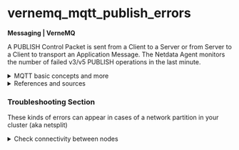 # vernemq_mqtt_publish_errors

**Messaging | VerneMQ**

A PUBLISH Control Packet is sent from a Client to a Server or from Server to a Client to transport
an Application Message. The Netdata Agent monitors the number of failed v3/v5 PUBLISH operations in
the last minute.

<details>
<summary>MQTT basic concepts and more</summary>

Basic concepts in every MQTT
architecture <sup>[1](https://learn.sparkfun.com/tutorials/introduction-to-mqtt/all) </sup>:

- _Broker_ - The broker is the server that distributes the information to the interested clients
  connected to the server.
- _Client_ - The device that connects to broker to send or receive information.
- _Topic_ - The name that the message is about. Clients publish, subscribe, or do both to a topic.
- _Publish_ - Clients that send information to the broker to distribute to interested clients based
  on the topic name.
- _Subscribe_ - Clients tell the broker which topic(s) they're interested in. When a client
  subscribes to a topic, any message published to the broker is distributed to the subscribers of
  that topic. Clients can also unsubscribe to stop receiving messages from the broker about that
  topic.
- _QoS_ - Quality of Service. Each connection can specify a quality of service to the broker with an
  integer value ranging from 0-2. The QoS does not affect the handling of the TCP data
  transmissions, only between the MQTT clients. Note: In the examples later on, we'll only be using
  QoS 0.

    - _QoS 0_ specifies at most once, or once and only once without requiring an acknowledgment of
      delivery. This is often refered to as fire and forget.
    - _QoS 1_ specifies at least once. The message is sent multiple times until an acknowledgment is
      received, known otherwise as acknowledged delivery.
    - _QoS 2_ specifies exactly once. The sender and receiver clients use a two level handshake to
      ensure only one copy of the message is received, known as assured delivery.

- _VerneMQ WebSockets_ - WebSocket is a computer communications protocol, providing full-duplex
  communication channels over a single TCP connection. VerneMQ supports the WebSocket protocol out
  of the box. To be able to open a WebSocket connection to VerneMQ, you have to configure a
  WebSocket listener or Secure WebSocket listener in the `vernemq.conf`. See more in the official
  documentation in
  the [how to configure WebSocket](https://docs.vernemq.com/configuring-vernemq/websockets)
  section

</details>

<details>
<summary>References and sources</summary>

1. [MQTT basic concepts](https://learn.sparkfun.com/tutorials/introduction-to-mqtt/all)
2. [MQTT v5 docs PUBLISH packets](https://docs.oasis-open.org/mqtt/mqtt/v5.0/os/mqtt-v5.0-os.html#_Toc3901100)
3. [Dealing with netsplits](https://docs.vernemq.com/vernemq-clustering/netsplits)

</details>

### Troubleshooting Section

These kinds of errors can appear in cases of a network partition in your cluster (aka netsplit)

<details>
<summary>Check connectivity between nodes</summary>

You must ensure that the connectivity between your cluster nodes is valid. As soon as the partition
is healed, and connectivity reestablished, the VerneMQ nodes replicate the latest changes made to
the subscription data. This includes all the changes 'accidentally' made during the Window of
Uncertainty. Using Dotted Version Vectors VerneMQ ensures that convergence regarding subscription
data and retained messages is eventually reached.

</details>



